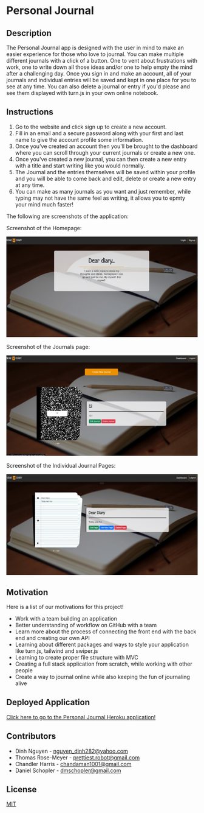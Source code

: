 # Personal Journal

## Description

The Personal Journal app is designed with the user in mind to make an easier experience for those who love to journal. You can make multiple different journals with a click of a button. One to vent about frustrations with work, one to write down all those ideas and/or one to help empty the mind after a challenging day. Once you sign in and make an account, all of your journals and individual entries will be saved and kept in one place for you to see at any time. You can also delete a journal or entry if you'd please and see them displayed with turn.js in your own online notebook.

## Instructions

1. Go to the website and click sign up to create a new account.
2. Fill in an email and a secure password along with your first and last name to give the account profile some information.
3. Once you've created an account then you'll be brought to the dashboard where you can scroll through your current journals or create a new one.
4. Once you've created a new journal, you can then create a new entry with a title and start writing like you would normally.
5. The Journal and the entries themselves will be saved within your profile and you will be able to come back and edit, delete or create a new entry at any time.
6. You can make as many journals as you want and just remember, while typing may not have the same feel as writing, it allows you to epmty your mind much faster!

The following are screenshots of the application:

Screenshot of the Homepage:

![Screenshot of Homepage](./public/images/homepage.jpg)

Screenshot of the Journals page:

![Screenshot of Homepage](./public/images/journals.jpg)

Screenshot of the Individual Journal Pages:

![Screenshot of Homepage](./public/images/pages.jpg)

## Motivation

Here is a list of our motivations for this project!

- Work with a team building an application
- Better understanding of workflow on GitHub with a team
- Learn more about the process of connecting the front end with the back end and creating our own API
- Learning about different packages and ways to style your application like turn.js, tailwind and swiper.js
- Learning to create proper file structure with MVC
- Creating a full stack application from scratch, while working with other people
- Create a way to journal online while also keeping the fun of journaling alive

## Deployed Application

[Click here to go to the Personal Journal Heroku application!](https://personal-journal-e23df6a117fd.herokuapp.com/)



## Contributors

- Dinh Nguyen - nguyen_dinh282@yahoo.com
  <br/>
- Thomas Rose-Meyer - prettiest.robot@gmail.com
  <br/>
- Chandler Harris - chandaman1001@gmail.com
  <br/>
- Daniel Schopler - dmschopler@gmail.com

## License

[MIT](https://choosealicense.com/licenses/mit/)